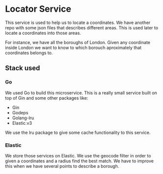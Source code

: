 # Locator Service

This service is used to help us to locate a coordinates. We have another repo with some json files that describes different areas. This is used later to locate a coordinates into those areas.

For instance, we have all the boroughs of London. Given any coordinate inside London we want to know to which borouch aproximately that coordinates belongs to.

## Stack used

### Go

We used Go to build this microservice. This is a really small service built on top of Gin and some other packages like:

- Gin
- Godeps
- Golang-lru
- Elastic.v3

We use the lru package to give some cache functionality to this service.

### Elastic

We store those services on Elastic. We use the geocode filter in order to given a coordinates and a radius find the best match. We have to improve this when we have several points to describe a borough.

